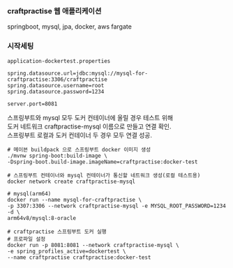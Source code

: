 ### craftpractise 웹 애플리케이션
springboot, mysql, jpa, docker, aws fargate

### 시작세팅
`application-dockertest.properties`
```properties
spring.datasource.url=jdbc:mysql://mysql-for-craftpractise:3306/craftpractise
spring.datasource.username=root
spring.datasource.password=1234

server.port=8081
```
스프링부트와 mysql 모두 도커 컨테이너에 올릴 경우 테스트 위해  
도커 네트워크 craftpractise-mysql 이름으로 만들고 연결 확인.  
스프링부트 로컬과 도커 컨테이너 두 경우 모두 연결 성공.  

```shell
# 메이븐 buildpack 으로 스프링부트 docker 이미지 생성
./mvnw spring-boot:build-image \
-Dspring-boot.build-image.imageName=craftpractise:docker-test

# 스프링부트 컨테이너와 mysql 컨테이너가 통신할 네트워크 생성(로컬 테스트용)
docker network create craftpractise-mysql

# mysql(arm64)
docker run --name mysql-for-craftpractise \
-p 3307:3306 --network craftpractise-mysql -e MYSQL_ROOT_PASSWORD=1234 -d \
arm64v8/mysql:8-oracle

# craftpractise 스프링부트 도커 실행
# 프로파일 설정
docker run -p 8081:8081 --network craftpractise-mysql \
-e spring_profiles_active=dockertest \
--name craftpractise craftpractise:docker-test
```